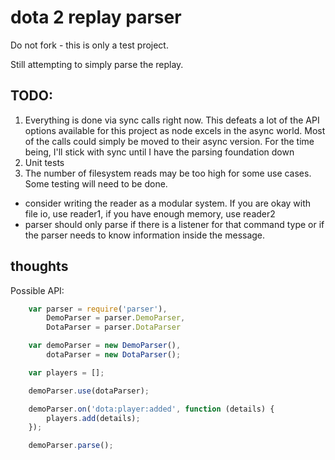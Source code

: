 # dota 2 replay parser

Do not fork - this is only a test project.

Still attempting to simply parse the replay.

## TODO:
1. Everything is done via sync calls right now.  This defeats a lot of the API options available for this project as node excels in the async world.  Most of the calls could simply be moved to their async version.  For the time being, I'll stick with sync until I have the parsing foundation down
1. Unit tests
1. The number of filesystem reads may be too high for some use cases.  Some testing will need to be done.
  * consider writing the reader as a modular system.  If you are okay with file io, use reader1, if you have enough memory, use reader2
  * parser should only parse if there is a listener for that command type or if the parser needs to know information inside the message.

## thoughts

Possible API:
```javascript
    var parser = require('parser'),
        DemoParser = parser.DemoParser,
        DotaParser = parser.DotaParser

    var demoParser = new DemoParser(),
        dotaParser = new DotaParser();

    var players = [];

    demoParser.use(dotaParser);

    demoParser.on('dota:player:added', function (details) {
        players.add(details);
    });

    demoParser.parse();
```
